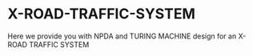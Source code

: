 # X-ROAD-TRAFFIC-SYSTEM
Here we provide you with NPDA and TURING MACHINE design for an X-ROAD TRAFFIC SYSTEM
